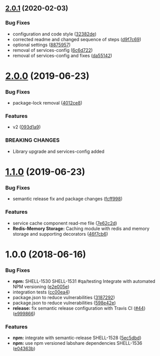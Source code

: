 ## [2.0.1](https://github.com/LabShare/services-cache/compare/v2.0.0...v2.0.1) (2020-02-03)


### Bug Fixes

* configuration and code style ([32382de](https://github.com/LabShare/services-cache/commit/32382de78e134b670e41d4b5e12f675782582e05))
* corrected readme and changed sequence of steps ([d9f7c69](https://github.com/LabShare/services-cache/commit/d9f7c699b5d3aee04d7bc27111258fc389213c20))
* optional settings ([8875957](https://github.com/LabShare/services-cache/commit/8875957bde67a87af9d9275b412637ee238f3b7a))
* removal of services-config ([6c6d722](https://github.com/LabShare/services-cache/commit/6c6d72238f2a994cece2626fa7a0b1b0bc9c51d9))
* removal of services-config and fixes ([da55142](https://github.com/LabShare/services-cache/commit/da551426788b2ed1bd7be87f1bd24d052be2e1b9))

# [2.0.0](https://github.com/LabShare/services-cache/compare/v1.1.0...v2.0.0) (2019-06-23)


### Bug Fixes

* package-lock removal ([4012ce8](https://github.com/LabShare/services-cache/commit/4012ce8))


### Features

* v2 ([093d1a9](https://github.com/LabShare/services-cache/commit/093d1a9))


### BREAKING CHANGES

* Library upgrade and services-config added

# [1.1.0](https://github.com/LabShare/services-cache/compare/v1.0.0...v1.1.0) (2019-06-23)


### Bug Fixes

* semantic release fix and package changes ([fcff998](https://github.com/LabShare/services-cache/commit/fcff998))


### Features

* service cache component read-me file ([7e62c2d](https://github.com/LabShare/services-cache/commit/7e62c2d))
* **Redis-Memory Storage:** Caching module with redis and memory storage and supporting decorators ([46f7cb6](https://github.com/LabShare/services-cache/commit/46f7cb6))

# 1.0.0 (2018-06-16)


### Bug Fixes

* **npm:** SHELL-1530 SHELL-1531 #qa/testing Integrate with automated NPM versioning ([e2e005e](https://github.com/LabShare/services-cache/commit/e2e005e))
* integration tests ([cc00ea4](https://github.com/LabShare/services-cache/commit/cc00ea4))
* package.json to reduce vulnerabilities ([3187292](https://github.com/LabShare/services-cache/commit/3187292))
* package.json to reduce vulnerabilities ([598e42e](https://github.com/LabShare/services-cache/commit/598e42e))
* **release:** fix semantic release configuration with Travis CI ([#44](https://github.com/LabShare/services-cache/issues/44)) ([e999866](https://github.com/LabShare/services-cache/commit/e999866))


### Features

* **npm:** integrate with semantic-release SHELL-1528 ([5ec5dbd](https://github.com/LabShare/services-cache/commit/5ec5dbd))
* **npm:** use npm versioned labshare dependencies SHELL-1536 ([e04363b](https://github.com/LabShare/services-cache/commit/e04363b))
